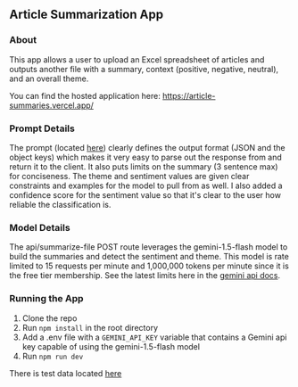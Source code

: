 ## Article Summarization App

### About

This app allows a user to upload an Excel spreadsheet of articles and outputs another file with a summary, context (positive, negative, neutral), and an overall theme.

You can find the hosted application here:
https://article-summaries.vercel.app/

### Prompt Details

The prompt (located [here](./src/app/api/summarize-file/route.ts)) clearly defines the output format (JSON and the object keys) which makes it very easy to parse out the response from and return it to the client. It also puts limits on the summary (3 sentence max) for conciseness. The theme and sentiment values are given clear constraints and examples for the model to pull from as well. I also added a confidence score for the sentiment value so that it's clear to the user how reliable the classification is.

### Model Details

The api/summarize-file POST route leverages the gemini-1.5-flash model to build the summaries and detect the sentiment and theme. This model is rate limited to 15 requests per minute and 1,000,000 tokens per minute since it is the free tier membership. See the latest limits here in the [gemini api docs](https://ai.google.dev/gemini-api/docs/rate-limits).

### Running the App

1. Clone the repo
2. Run `npm install` in the root directory
3. Add a .env file with a `GEMINI_API_KEY` variable that contains a Gemini api key capable of using the gemini-1.5-flash model
4. Run `npm run dev`

There is test data located [here](./src/testing/test_data.xlsx)
